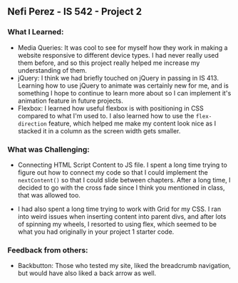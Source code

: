 ## Nefi Perez - IS 542 - Project 2

### What I Learned:
* Media Queries: It was cool to see for myself how they work in making a website responsive to different device types. I had never really used them before, and so this project really helped me increase my understanding of them.
* jQuery: I think we had briefly touched on jQuery in passing in IS 413. Learning how to use jQuery to animate was certainly new for me, and is something I hope to continue to learn more about so I can implement it's animation feature in future projects.
* Flexbox: I learned how useful flexbox is with positioning in CSS compared to what I'm used to. I also learned how to use the `flex-direction` feature, which helped me make my content look nice as I stacked it in a column as the screen width gets smaller.

### What was Challenging:
* Connecting HTML Script Content to JS file. I spent a long time trying to figure out how to connect my code so that I could implement the `nextContent()` so that I could slide between chapters. After a long time, I decided to go with the cross fade since I think you mentioned in class, that was allowed too. 

* I had also spent a long time trying to work with Grid for my CSS. I ran into weird issues when inserting content into parent divs, and after lots of spinning my wheels, I resorted to using flex, which seemed to be what you had originally in your project 1 starter code. 

### Feedback from others:
* Backbutton: Those who tested my site, liked the breadcrumb navigation, but would have also liked a back arrow as well.